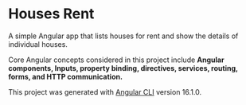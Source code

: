 # Houses Rent

A simple Angular app that lists houses for rent and show the details of individual houses.

Core Angular concepts considered in this project include **Angular components, Inputs, property binding, directives, services, routing, forms, and HTTP communication.**

This project was generated with [Angular CLI](https://github.com/angular/angular-cli) version 16.1.0.
